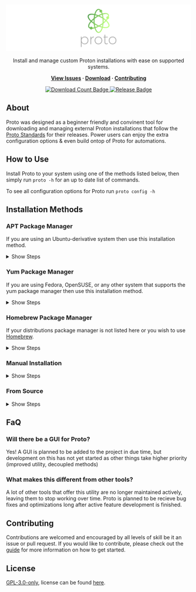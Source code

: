 <div align="center">

<img src="./.assets/Banner.png" alt="Proto Logo">
  
Install and manage custom Proton installations with ease on supported systems.

**[View Issues](https://github.com/BitsOfAByte/proto/issues) · [Download](https://github.com/BitsOfAByte/proto#Installation=) · [Contributing](https://github.com/BitsOfAByte/proto/blob/main/CONTRIBUTING.md)**
  
<a href="#"> 
  <img src="https://img.shields.io/github/downloads/BitsOfAByte/proto/total?style=flat" alt="Download Count Badge">
  <img src="https://img.shields.io/github/v/tag/BitsOfAByte/proto?color=blue&label=Version&sort=semver&style=flat" alt="Release Badge">
</a>
  
</div>

## About
Proto was designed as a beginner friendly and convinent tool for downloading and managing external Proton installations that follow the [Proto Standards](./STANDARDS.md) for their releases. Power users can enjoy the extra configuration options & even build ontop of Proto for automations.

## How to Use
Install Proto to your system using one of the methods listed below, then simply run `proto -h` for an up to date list of commands. 

To see all configuration options for Proto run `proto config -h`

## Installation Methods
### APT Package Manager
If you are using an Ubuntu-derivative system then use this installation method.

<details>
<summary>Show Steps</summary>

<br>
  
1. Add the repository hosting Proto to your apt sources directory
```
echo "deb [trusted=yes] https://packages.bitsofabyte.dev/apt/ /" | sudo tee -a /etc/apt/sources.list.d/bitsofabyte.list
``` 

2. Fetch all sources again to detect the new list
```
sudo apt update
 ```

3. Install Proto to your system
```
sudo apt install proto
```
  
<summary>Click Here to Show Install Guide</summary>
</details>  


### Yum Package Manager
If you are using Fedora, OpenSUSE, or any other system that supports the yum package manager then use this installation method.

<details>
<summary>Show Steps</summary>
<br>
  
1. Add the repository hosting Proto to your yum repos directory
```
echo "[BitsOfAByte]            
name=BitsOfAByte Packages         
baseurl=https://packages.bitsofabyte.dev/yum/
enabled=1
gpgcheck=0" | sudo tee -a /etc/yum.repos.d/bitsofabyte.repo
``` 
  
2. Fetch all sources again to detect the new list
```
sudo yum update
```

3. Install Proto to your system
```
sudo yum install proto
```

</details>  

### Homebrew Package Manager
If your distributions package manager is not listed here or you wish to use [Homebrew](https://brew.sh).

<details>
<summary>Show Steps</summary>
<br>
  
1. Install homebrew if you haven't already got it
```
/bin/bash -c "$(curl -fsSL https://raw.githubusercontent.com/Homebrew/install/HEAD/install.sh)"
```
2. Add the tap for Proto to homebrew
```
brew tap bitsofabyte/proto https://github.com/BitsOfAByte/proto.git
```
3. Install proto to your system
```
brew install proto
```
  
</details>

### Manual Installation

<details>  
<summary>Show Steps</summary>
  
1. Download the [newest release](https://github.com/BitsOfAByte/proto/releases/latest) for your system/architecture
2. Extract the binary into your system path or add the binary to your path.

If you aren't sure on what architecture you need to download, you should try `amd64` first as it is the most common for everyday hardware.

</details>

### From Source

<details>  
<summary>Show Steps</summary>
  
Building Proto from source is not recommended for beginners, but if you know what you're doing then follow these steps: 
1. Install [Go](https://go.dev/) on your system
2. Download the [GoReleaser](https://goreleaser.com/) package
3. Clone the repository to your system with `git clone https://github.com/BitsOfAByte/proto`
4. Inside the repository directory, run `goreleaser build --single-target --rm-dist --snapshot` to build.

You will find the compiled binary for your OS & Arch inside of the `/dist` folder.

</details>  

## FaQ 

### Will there be a GUI for Proto?
Yes! A GUI is planned to be added to the project in due time, but development on this has not yet started as other things take higher priority (improved utility, decoupled methods)

### What makes this different from other tools?
A lot of other tools that offer this utility are no longer maintained actively, leaving them to stop working over time. Proto is planned to be recieve bug fixes and optimizations long after active feature development is finished.

## Contributing
Contributions are welcomed and encouraged by all levels of skill be it an issue or pull request. If you would like to contribute, please check out the [guide](./CONTRIBUTING.md) for more information on how to get started.

## License
[GPL-3.0-only](https://choosealicense.com/licenses/gpl-3.0/), license can be found [here](./LICENSE).

